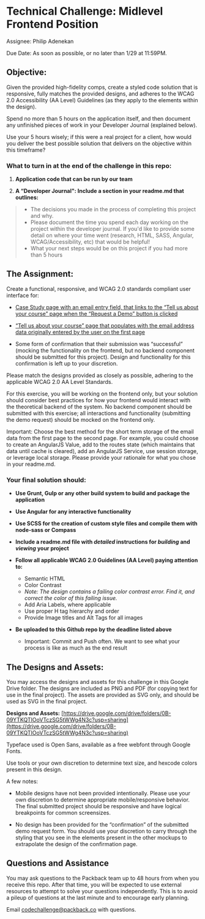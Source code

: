 # Technical Challenge: Midlevel Frontend Position

Assignee: Philip Adenekan

Due Date: As soon as possible, or no later than 1/29 at 11:59PM.

## Objective:

Given the provided high-fidelity comps, create a styled code solution that is responsive, fully matches the provided designs, and adheres to the WCAG 2.0 Accessibility (AA Level) Guidelines (as they apply to the elements within the design).

Spend no more than 5 hours on the application itself, and then document any unfinished pieces of work in your Developer Journal (explained below).

Use your 5 hours wisely; if this were a real project for a client, how would you deliver the best possible solution that delivers on the objective within this timeframe?

### What to turn in at the end of the challenge in this repo:

1. **Application code that can be run by our team**

2. **A “Developer Journal": Include a section in your readme.md that outlines:**
> - The decisions you made in the process of completing this project and why. 
> - Please document the time you spend each day working on the project within the developer journal. If you'd like to provide some detail on where your time went (research, HTML, SASS, Angular, WCAG/Accessibility, etc) that would be helpful!
> - What your next steps would be on this project if you had more than 5 hours

## The Assignment:

Create a functional, responsive, and WCAG 2.0 standards compliant user interface for:

- [Case Study page with an email entry field, that links to the “Tell us about your course” page when the “Request a Demo” button is clicked](https://drive.google.com/open?id=0B-09YTKQTIOoRUZyZ2RxZU1JdmM)

- [“Tell us about your course” page that populates with the email address data originally entered by the user on the first page](https://drive.google.com/open?id=0B-09YTKQTIOoWERzbjdFSUIzQlk)

- Some form of confirmation that their submission was “successful” (mocking the functionality on the frontend, but no backend component should be submitted for this project). Design and functionality for this confirmation is left up to your discretion.

Please match the designs provided as closely as possible, adhering to the applicable WCAG 2.0 AA Level Standards.

For this exercise, you will be working on the frontend only, but your solution should consider best practices for how your frontend would interact with the theoretical backend of the system. No backend component should be submitted with this exercise; all interactions and functionality (submitting the demo request) should be mocked on the frontend only.

Important: Choose the best method for the short term storage of the email data from the first page to the second page. For example, you could choose to create an AngularJS Value, add to the routes state (which maintains that data until cache is cleared), add an AngularJS Service, use session storage, or leverage local storage. Please provide your rationale for what you chose in your readme.md.


### Your final solution should:

- **Use Grunt, Gulp or any other build system to build and package the application**

- **Use Angular for any interactive functionality**

- **Use SCSS for the creation of custom style files and compile them with node-sass or Compass**

- **Include a readme.md file with _detailed_ instructions for _building_ and _viewing_ your project**

- **Follow all applicable WCAG 2.0 Guidelines (AA Level) paying attention to:**
  - Semantic HTML
  - Color Contrast
  - *Note: The design contains a failing color contrast error. Find it, and correct the color of this failing issue.*
  - Add Aria Labels, where applicable
  - Use proper H tag hierarchy and order
  - Provide Image titles and Alt Tags for all images

- **Be uploaded to this Github repo by the deadline listed above**
  - Important: Commit and Push often. We want to see what your process is like as much as the end result


## The Designs and Assets:

You may access the designs and assets for this challenge in this Google Drive folder. The designs are included as PNG and PDF (for copying text for use in the final project). The assets are provided as SVG only, and should be used as SVG in the final project.

**Designs and Assets:** [https://drive.google.com/drive/folders/0B-09YTKQTIOoVTczSG5tWWg4N3c?usp=sharing](https://drive.google.com/drive/folders/0B-09YTKQTIOoVTczSG5tWWg4N3c?usp=sharing)

Typeface used is Open Sans, available as a free webfont through Google Fonts. 

Use tools or your own discretion to determine text size, and hexcode colors present in this design.

A few notes:

- Mobile designs have not been provided intentionally. Please use your own discretion to determine appropriate mobile/responsive behavior. The final submitted project should be responsive and have logical breakpoints for common screensizes.

- No design has been provided for the “confirmation” of the submitted demo request form. You should use your discretion to carry through the styling that you see in the elements present in the other mockups to extrapolate the design of the confirmation page. 

## Questions and Assistance

You may ask questions to the Packback team up to 48 hours from when you receive this repo. After that time, you will be expected to use external resources to attempt to solve your questions independently. This is to avoid a pileup of questions at the last minute and to encourage early planning.

Email codechallenge@packback.co with questions.
